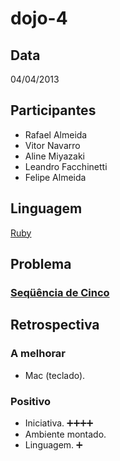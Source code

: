 dojo-4
======

Data
----

04/04/2013

Participantes
-------------

* Rafael Almeida
* Vitor Navarro
* Aline Miyazaki
* Leandro Facchinetti
* Felipe Almeida

Linguagem
---------

[Ruby](http://www.ruby-lang.org/)

Problema
--------

### [Seqüência de Cinco](http://dojopuzzles.com/problemas/exibe/sequencia-de-cinco/)



Retrospectiva
-------------

### A melhorar

* Mac (teclado).

### Positivo

* Iniciativa. :heavy_plus_sign::heavy_plus_sign::heavy_plus_sign::heavy_plus_sign:
* Ambiente montado.
* Linguagem. :heavy_plus_sign:
